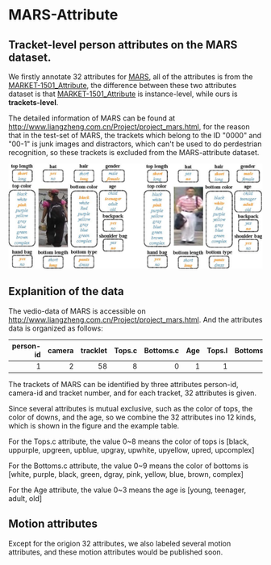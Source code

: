 # MARS-Attribute
## Tracket-level person attributes on the MARS dataset.
We firstly annotate 32 attributes for [MARS](http://www.liangzheng.com.cn/1320.pdf), all of the attributes is from the [MARKET-1501_Attribute](https://github.com/vana77/Market-1501_Attribute), the difference between these two attributes dataset is that [MARKET-1501_Attribute](https://github.com/vana77/Market-1501_Attribute) is instance-level, while ours is **trackets-level**.

The detailed information of MARS can be found at http://www.liangzheng.com.cn/Project/project_mars.html, for the reason that in the test-set of MARS, the trackets which belong to the ID "0000" and "00-1" is junk images and distractors, which can't be used to do perdestrian recognition, so these trackets is excluded from the MARS-attribute dataset.


![attributes](attr.jpg)


## Explanition of the data
The vedio-data of MARS is accessible on http://www.liangzheng.com.cn/Project/project_mars.html. And the attributes data is organized as follows:

| person-id | camera | tracklet | Tops.c | Bottoms.c | Age | Tops.l | Bottoms.l | shoulder bag | backpack | hat | handbag | hair | gender | Bottoms.t |
| --: | --: | --: | --: | --: | --: | --: | --: | --: | --: | --: | --: | --: | --: | --: |
| 1 | 2 | 58 | 8 | 0 | 1 | 1 | 1 | 0 | 0 | 0 | 0 | 1 | 1 | 0 |


The trackets of MARS can be identified by three attributes person-id, camera-id and tracket number, and for each tracket, 32 attributes is given.


Since several attributes is mutual exclusive, such as the color of tops, the color of downs, and the age, so we combine the 32 attributes ino 12 kinds, which is shown in the figure and the example table.


For the Tops.c attribute, the value 0~8 means the color of tops is \[black, uppurple, upgreen, upblue, upgray, upwhite, upyellow, upred, upcomplex\]


For the Bottoms.c attribute, the value 0~9 means the color of bottoms is \[white, purple, black, green, dgray, pink, yellow, blue, brown, complex\]

For the Age attribute, the value 0~3 means the age is \[young, teenager, adult, old\]

## Motion attributes
Except for the origion 32 attributes, we also labeled several motion attributes, and these motion attributes would be published soon.
